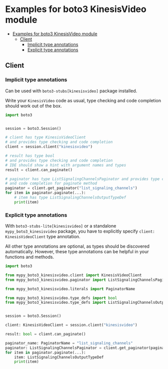 <a id="examples-for-boto3-kinesisvideo-module"></a>

# Examples for boto3 KinesisVideo module

- [Examples for boto3 KinesisVideo module](#examples-for-boto3-kinesisvideo-module)
  - [Client](#client)
    - [Implicit type annotations](#implicit-type-annotations)
    - [Explicit type annotations](#explicit-type-annotations)

<a id="client"></a>

## Client

<a id="implicit-type-annotations"></a>

### Implicit type annotations

Can be used with `boto3-stubs[kinesisvideo]` package installed.

Write your `KinesisVideo` code as usual, type checking and code completion
should work out of the box.

```python
import boto3


session = boto3.Session()

# client has type KinesisVideoClient
# and provides type checking and code completion
client = session.client("kinesisvideo")

# result has type bool
# and provides type checking and code completion
# IDE should show a hint with argument names and types
result = client.can_paginate()

# paginator has type ListSignalingChannelsPaginator and provides type checking
# and code completion for paginate method
paginator = client.get_paginator("list_signaling_channels")
for item in paginator.paginate(...):
    # item has type ListSignalingChannelsOutputTypeDef
    print(item)
```

<a id="explicit-type-annotations"></a>

### Explicit type annotations

With `boto3-stubs-lite[kinesisvideo]` or a standalone `mypy_boto3_kinesisvideo`
package, you have to explicitly specify `client: KinesisVideoClient` type
annotation.

All other type annotations are optional, as types should be discovered
automatically. However, these type annotations can be helpful in your functions
and methods.

```python
import boto3

from mypy_boto3_kinesisvideo.client import KinesisVideoClient
from mypy_boto3_kinesisvideo.paginator import ListSignalingChannelsPaginator

from mypy_boto3_kinesisvideo.literals import PaginatorName

from mypy_boto3_kinesisvideo.type_defs import bool
from mypy_boto3_kinesisvideo.type_defs import ListSignalingChannelsOutputTypeDef


session = boto3.Session()

client: KinesisVideoClient = session.client("kinesisvideo")

result: bool = client.can_paginate()

paginator_name: PaginatorName = "list_signaling_channels"
paginator: ListSignalingChannelsPaginator = client.get_paginator(paginator_name)
for item in paginator.paginate(...):
    item: ListSignalingChannelsOutputTypeDef
    print(item)
```
